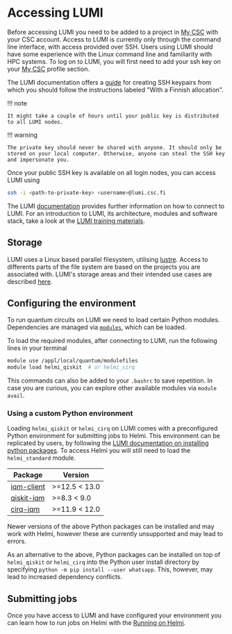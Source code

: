 # Accessing LUMI

Before accessing LUMI you need to be added to a project in [My CSC](https://my.csc.fi/) with your CSC account. Access to LUMI is currently only through the command line interface, with access provided over SSH. Users using LUMI should have some experience with the Linux command line and familiarity with HPC systems. To log on to LUMI, you will first need to add your ssh key on your [My CSC](https://my.csc.fi/) profile section.

The LUMI documentation offers a [guide](https://docs.lumi-supercomputer.eu/firststeps/SSH-keys/) for creating SSH keypairs from which you should follow the instructions labeled "With a Finnish allocation".

!!! note

    It might take a couple of hours until your public key is distributed to all LUMI nodes.

!!! warning

    The private key should never be shared with anyone. It should only be stored on your local computer. Otherwise, anyone can steal the SSH key and impersonate you.

Once your public SSH key is available on all login nodes, you can access LUMI using

``` bash
ssh -i <path-to-private-key> <username>@lumi.csc.fi
```

The LUMI [documentation](https://docs.lumi-supercomputer.eu/firststeps/loggingin/) provides further information on how to connect to LUMI. For an introduction to LUMI, its architecture, modules and software stack, take a look at the [LUMI training materials](https://lumi-supercomputer.github.io/LUMI-training-materials/1day-20230921/#downloads).

## Storage

LUMI uses a Linux based parallel filesystem, utilising [lustre](https://www.lustre.org/). Access to differents parts of the file system are based on the projects you are associated with. LUMI's storage areas and their intended use cases are described [here](https://docs.lumi-supercomputer.eu/storage/).

## Configuring the environment

To run quantum circuits on LUMI we need to load certain Python modules. Dependencies are managed via [`modules`](https://curc.readthedocs.io/en/latest/compute/modules.html), which can be loaded.

To load the required modules, after connecting to LUMI, run the following lines in your terminal

```bash
module use /appl/local/quantum/modulefiles
module load helmi_qiskit  # or helmi_cirq
```

This commands can also be added to your `.bashrc` to save repetition. In case you are curious, you can explore other available modules via `module avail`.

### Using a custom Python environment

Loading `helmi_qiskit` or `helmi_cirq` on LUMI comes with a preconfigured Python environment for submitting jobs to Helmi. This environment can be replicated by users, by following the [LUMI documentation on installing python packages](https://docs.lumi-supercomputer.eu/software/installing/python/#installing-python-packages). To access Helmi you will still need to load the `helmi_standard` module.

<center>

| Package                                             | Version       |
| --------------------------------------------------- | ------------- |
| [iqm-client ](https://pypi.org/project/iqm-client/) | >=12.5 < 13.0 |
| [qiskit-iqm](https://pypi.org/project/qiskit-iqm/)  | >=8.3 < 9.0   |
| [cirq-iqm](https://pypi.org/project/qiskit-iqm/)    | >=11.9 < 12.0 |

</center>

Newer versions of the above Python packages can be installed and may work with Helmi, however these are currently unsupported and may lead to errors.

As an alternative to the above, Python packages can be installed on top of `helmi_qiskit` or `helmi_cirq` into the Python user install directory by specifying `python -m pip install --user whatsapp`. This, however, may lead to increased dependency conflicts.

<!-- Once LUMI uses a conda based tykky env we can recommend to users to create a virtual env with the --system-site-packages flag -->

## Submitting jobs

Once you have access to LUMI and have configured your environment you can learn how to run jobs on Helmi with the [Running on Helmi](running.md).

